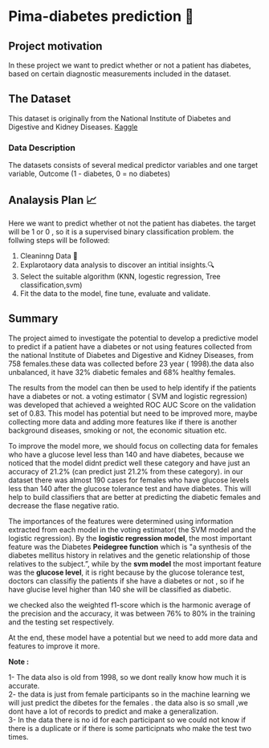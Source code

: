 # Pima-diabetes prediction 💉

## **Project motivation**

In these project we want to predict whether or not a patient has diabetes, based on certain diagnostic measurements included in the dataset.

## **The Dataset**
This dataset is originally from the National Institute of Diabetes and Digestive and Kidney Diseases. [Kaggle](https://www.kaggle.com/uciml/pima-indians-diabetes-database) 

### **Data Description**
The datasets consists of several medical predictor variables and one target variable, Outcome (1 - diabetes, 0 = no diabetes)

## **Analaysis Plan** 📈

Here we want to predict whether ot not the patient has diabetes. the target will be 1 or 0 , so it is a supervised binary classification problem. the follwing steps will be followed:


1.   Cleaninng Data 🧹
2.   Explarotaory data analysis to discover an intitial insights.🔍
3.   Select the suitable algorithm (KNN, logestic regression, Tree classification,svm)
4.   Fit the data to the model, fine tune, evaluate and validate.


## **Summary**

The project aimed to investigate the potential to develop a predictive model to predict  if a patient have a diabetes or not using features collected from 
the national Institute of Diabetes and Digestive and Kidney Diseases, from 758 females.these data was collected before 23 year ( 1998).the data also unbalanced, it have 32% diabetic females  and 68% healthy females.

The results from the model
can then be used to help identify if the patients have a diabetes or not. a voting estimator ( SVM and logistic regression)
was developed that achieved a weighted ROC AUC Score on the validation set of 0.83.
This model has potential but need to be improved more, maybe collecting more data and adding more features like if there is another background diseases,  smoking or not, the economic situation etc.

To improve the model more, we should focus on collecting data for females who have a glucose level less than 140 and have diabetes, because we noticed that the model didnt predict well these category and have just an accuracy of 21.2% (can predict just 21.2% from these category). in our dataset there was almost 190 cases for females who have glucose levels less than 140  after the glucose tolerance test and have diabetes. 
This will help to build classifiers that are better at  predicting the
diabetic females and decrease the flase negative ratio.

The importances of the features were determined using information extracted from each model in the voting estimator( the SVM model and the logistic regression).
By the **logistic regression model**, the most important feature was the 
Diabetes **Peidegree function** which is "a synthesis of the diabetes mellitus history in relatives and the genetic relationship of those relatives to the subject.”, while by the **svm model** the most important feature was the **glucose level**, it is right because by the glucose tolerance test, doctors can classifiy the patients if she have a diabetes or not , so if he have glucise level higher than 140 she will be classified as diabetic.

we checked also the weighted f1-score which is the harmonic average of the precision and the accuracy, it was between 76% to 80% in the training and the testing set respectively.

At the end, these model have a potential but we need to add more data and features to improve it more. 


**Note :** 


1- The data also is old from 1998, so we dont really know how much it is accurate. <br>
2- the data is just from female participants so in the machine learning we will just predict the dibetes for the females . 
the data also is so small ,we dont have a lot of records to predict and make a generalization.<br>
3- In the data there is no id for each participant so we could not know if there is a duplicate or if there is some participnats who make the test two times. 


